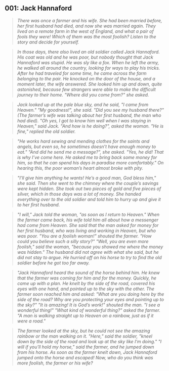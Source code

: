 ## 001: Jack Hannaford

>*There was once a farmer and his wife. 
She had been married before, her first husband had died, and now she was married again.
They lived on a remote farm in the west of England, and what a pair of fools they were! 
Which of them was the most foolish? 
Listen to the story and decide for yourself.*

>*In those days, there also lived an old soldier called Jack Hannaford. 
His coat was old and he was poor, but nobody thought that Jack Hannaford was stupid. 
He was sly like a fox. 
When he left the army, he walked all around the country, looking for ways to play his tricks. 
After he had traveled for some time, he came across the farm belonging to the pair. 
He knocked on the door of the house, and a moment later, the wife answered. 
She looked him up and down, quite astonished, because few strangers were able to make the difficult journey to their home. 
"Where did you come from?" she asked.*

>*Jack looked up at the pale blue sky, and he said, "I came from Heaven." 
"My goodness!", she said. 
"Did you see my husband there?" (The farmer’s wife was talking about her first husband, the man who had died). 
"Oh yes, I got to know him well when I was staying in Heaven," said Jack. 
"And how is he doing?", asked the woman. 
"He is fine," replied the old soldier.*

>*"He works hard sewing and mending clothes for the saints and angels, but even so, he sometimes doesn’t have enough money to eat." 
"And did he send me a message?", she asked. 
"Yes, he did! 
That is why I’ve come here. 
He asked me to bring back some money for him, so that he can spend his days in paradise more comfortably." 
On hearing this, the poor woman’s heart almost broke with pity.*

>*"I’ll give him anything he wants! 
He’s a good man, God bless him," she said. 
Then she went to the chimney where the couple’s savings were kept hidden. 
She took out two pieces of gold and five pieces of silver, which in those days was a lot of money. 
She handed everything over to the old soldier and told him to hurry up and give it to her first husband.*

>*"I will," Jack told the woman, "as soon as I return to Heaven." 
When the farmer came back, his wife told him all about how a messenger had come from Heaven. 
She said that the man asked for money for her first husband, who was living and working in Heaven, but who was poor. 
"You are a foolish woman!" shouted the farmer. 
"How could you believe such a silly story?" 
"Well, you are even more foolish," said the woman, "because you showed me where the money was hidden." 
The husband did not agree with what she said, but he did not stay to argue. 
He hurried off on his horse to try to find the old soldier before he got too far away.*

>*"Jack Hannaford heard the sound of the horse behind him. 
He knew that the farmer was coming for him and for the money. 
Quickly, he came up with a plan. 
He knelt by the side of the road, covered his eyes with one hand, and pointed up to the sky with the other. 
The farmer soon reached him and asked: "What are you doing here by the side of the road? 
Why are you protecting your eyes and pointing up to the sky?" 
"It is amazing! 
It is God’s work!" shouted the man. 
"I see a wonderful thing!" 
"What kind of wonderful thing?" asked the farmer. 
"A man is walking straight up to Heaven on a rainbow, just as if it were a road."*

>*The farmer looked at the sky, but he could not see the amazing rainbow or the man walking on it. 
"Here," said the soldier, "kneel down by the side of the road and look up at the sky like I’m doing." 
"I will if you’ll hold my horse," said the farmer, and he jumped down from his horse. 
As soon as the farmer knelt down, Jack Hannaford jumped onto the horse and escaped! 
Now, who do you think was more foolish, the farmer or his wife?*
